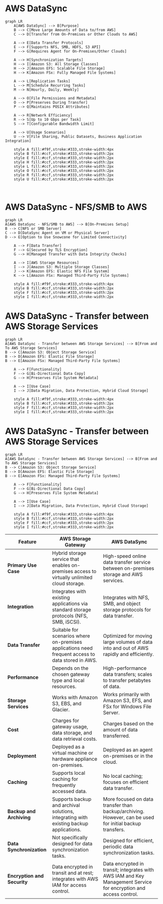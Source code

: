 # AWS DataSync

```mermaid
graph LR
    A[AWS DataSync] --> B[Purpose]
    B --> C[Move Large Amounts of Data to/from AWS]
    C --> D[Transfer from On-Premises or Other Clouds to AWS]

    A --> E[Data Transfer Protocols]
    E --> F[Supports NFS, SMB, HDFS, S3 API]
    F --> G[Requires Agent for On-Premises/Other Clouds]

    A --> H[Synchronization Targets]
    H --> I[Amazon S3: All Storage Classes]
    H --> J[Amazon EFS: Scalable File Storage]
    H --> K[Amazon FSx: Fully Managed File Systems]

    A --> L[Replication Tasks]
    L --> M[Schedule Recurring Tasks]
    M --> N[Hourly, Daily, Weekly]

    A --> O[File Permissions and Metadata]
    O --> P[Preserves During Transfer]
    P --> Q[Maintains POSIX Attributes]

    A --> R[Network Efficiency]
    R --> S[Up to 10 Gbps per Task]
    S --> T[Configurable Bandwidth Limit]

    A --> U[Usage Scenarios]
    U --> V[File Sharing, Public Datasets, Business Application Integration]

    style A fill:#f9f,stroke:#333,stroke-width:4px
    style B fill:#ccf,stroke:#333,stroke-width:2px
    style E fill:#ccf,stroke:#333,stroke-width:2px
    style H fill:#ccf,stroke:#333,stroke-width:2px
    style L fill:#ccf,stroke:#333,stroke-width:2px
    style O fill:#ccf,stroke:#333,stroke-width:2px
    style R fill:#ccf,stroke:#333,stroke-width:2px
    style U fill:#ccf,stroke:#333,stroke-width:2px



```

# AWS  DataSync - NFS/SMB to AWS

```mermaid
graph LR
A[AWS DataSync - NFS/SMB to AWS] --> B[On-Premises Setup]
B --> C[NFS or SMB Server]
C --> D[DataSync Agent on VM or Physical Server]
D --> E[Option to Use Snowcone for Limited Connectivity]

    A --> F[Data Transfer]
    F --> G[Secured by TLS Encryption]
    G --> H[Managed Transfer with Data Integrity Checks]

    A --> I[AWS Storage Resources]
    I --> J[Amazon S3: Multiple Storage Classes]
    J --> K[Amazon EFS: Elastic NFS File System]
    K --> L[Amazon FSx: Managed Third-Party File Systems]

    style A fill:#f9f,stroke:#333,stroke-width:4px
    style B fill:#ccf,stroke:#333,stroke-width:2px
    style F fill:#ccf,stroke:#333,stroke-width:2px
    style I fill:#ccf,stroke:#333,stroke-width:2px

```


# AWS DataSync - Transfer between AWS Storage Services

```mermaid
graph LR
A[AWS DataSync - Transfer between AWS Storage Services] --> B[From and To AWS Storage Services]
B --> C[Amazon S3: Object Storage Service]
B --> D[Amazon EFS: Elastic File Storage]
B --> E[Amazon FSx: Managed Third-Party File Systems]

    A --> F[Functionality]
    F --> G[Bi-Directional Data Copy]
    G --> H[Preserves File System Metadata]

    A --> I[Use Case]
    I --> J[Data Migration, Data Protection, Hybrid Cloud Storage]

    style A fill:#f9f,stroke:#333,stroke-width:4px
    style B fill:#ccf,stroke:#333,stroke-width:2px
    style F fill:#ccf,stroke:#333,stroke-width:2px
    style I fill:#ccf,stroke:#333,stroke-width:2px

```

# AWS DataSync - Transfer between AWS Storage Services

```mermaid
graph LR
A[AWS DataSync - Transfer between AWS Storage Services] --> B[From and To AWS Storage Services]
B --> C[Amazon S3: Object Storage Service]
B --> D[Amazon EFS: Elastic File Storage]
B --> E[Amazon FSx: Managed Third-Party File Systems]

    A --> F[Functionality]
    F --> G[Bi-Directional Data Copy]
    G --> H[Preserves File System Metadata]

    A --> I[Use Case]
    I --> J[Data Migration, Data Protection, Hybrid Cloud Storage]

    style A fill:#f9f,stroke:#333,stroke-width:4px
    style B fill:#ccf,stroke:#333,stroke-width:2px
    style F fill:#ccf,stroke:#333,stroke-width:2px
    style I fill:#ccf,stroke:#333,stroke-width:2px
```


| Feature                   | AWS Storage Gateway                                    | AWS DataSync                                        |
|---------------------------|--------------------------------------------------------|-----------------------------------------------------|
| **Primary Use Case**      | Hybrid storage service that enables on-premises access to virtually unlimited cloud storage. | High-speed online data transfer service between on-premises storage and AWS services. |
| **Integration**           | Integrates with existing applications via standard storage protocols (NFS, SMB, iSCSI). | Integrates with NFS, SMB, and object storage protocols for data transfer. |
| **Data Transfer**         | Suitable for scenarios where on-premises applications need frequent access to data stored in AWS. | Optimized for moving large volumes of data into and out of AWS rapidly and efficiently. |
| **Performance**           | Depends on the chosen gateway type and local resources. | High-performance data transfers; scales to transfer petabytes of data. |
| **Storage Services**      | Works with Amazon S3, EBS, and Glacier. | Works primarily with Amazon S3, EFS, and FSx for Windows File Server. |
| **Cost**                  | Charges for gateway usage, data storage, and data retrieval costs. | Charges based on the amount of data transferred. |
| **Deployment**            | Deployed as a virtual machine or hardware appliance on-premises. | Deployed as an agent on-premises or in the cloud. |
| **Caching**               | Supports local caching for frequently accessed data. | No local caching; focuses on efficient data transfer. |
| **Backup and Archiving**  | Supports backup and archival solutions, integrating with existing backup applications. | More focused on data transfer than backup/archiving. However, can be used for initial backup transfers. |
| **Data Synchronization**  | Not specifically designed for data synchronization tasks. | Designed for efficient, periodic data synchronization tasks. |
| **Encryption and Security** | Data encrypted in transit and at rest; integrates with AWS IAM for access control. | Data encrypted in transit; integrates with AWS IAM and Key Management Service for encryption and access control. |
